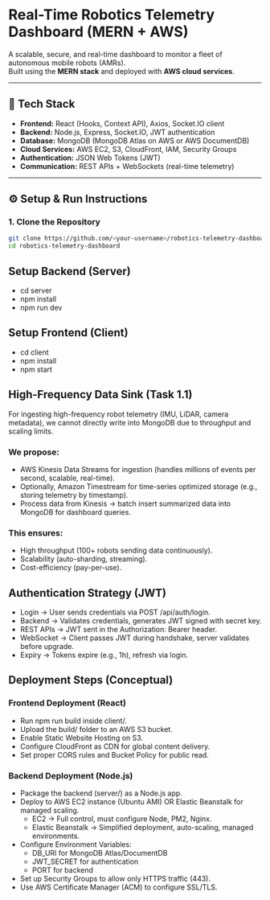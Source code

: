 # Real-Time Robotics Telemetry Dashboard (MERN + AWS)

A scalable, secure, and real-time dashboard to monitor a fleet of autonomous mobile robots (AMRs).  
Built using the **MERN stack** and deployed with **AWS cloud services**.

---

## 🚀 Tech Stack
- **Frontend:** React (Hooks, Context API), Axios, Socket.IO client
- **Backend:** Node.js, Express, Socket.IO, JWT authentication
- **Database:** MongoDB (MongoDB Atlas on AWS or AWS DocumentDB)
- **Cloud Services:** AWS EC2, S3, CloudFront, IAM, Security Groups
- **Authentication:** JSON Web Tokens (JWT)
- **Communication:** REST APIs + WebSockets (real-time telemetry)

---

## ⚙️ Setup & Run Instructions

### 1. Clone the Repository
```bash
git clone https://github.com/<your-username>/robotics-telemetry-dashboard.git
cd robotics-telemetry-dashboard
```

## Setup Backend (Server)
- cd server
- npm install
- npm run dev

## Setup Frontend (Client)
- cd client
- npm install
- npm start


## High-Frequency Data Sink (Task 1.1)
For ingesting high-frequency robot telemetry (IMU, LiDAR, camera metadata), we cannot directly write into MongoDB due to throughput and scaling limits.

### We propose:
- AWS Kinesis Data Streams for ingestion (handles millions of events per second, scalable, real-time).
- Optionally, Amazon Timestream for time-series optimized storage (e.g., storing telemetry by timestamp).
- Process data from Kinesis → batch insert summarized data into MongoDB for dashboard queries.

### This ensures:
- High throughput (100+ robots sending data continuously).
- Scalability (auto-sharding, streaming).
- Cost-efficiency (pay-per-use).

## Authentication Strategy (JWT)
- Login → User sends credentials via POST /api/auth/login.
- Backend → Validates credentials, generates JWT signed with secret key.
- REST APIs → JWT sent in the Authorization: Bearer <token> header.
- WebSocket → Client passes JWT during handshake, server validates before upgrade.
- Expiry → Tokens expire (e.g., 1h), refresh via login.


## Deployment Steps (Conceptual)

### Frontend Deployment (React)
- Run npm run build inside client/.
- Upload the build/ folder to an AWS S3 bucket.
- Enable Static Website Hosting on S3.
- Configure CloudFront as CDN for global content delivery.
- Set proper CORS rules and Bucket Policy for public read.

### Backend Deployment (Node.js)
- Package the backend (server/) as a Node.js app.
- Deploy to AWS EC2 instance (Ubuntu AMI) OR Elastic Beanstalk for managed scaling.
    - EC2 → Full control, must configure Node, PM2, Nginx.
    - Elastic Beanstalk → Simplified deployment, auto-scaling, managed environments.
- Configure Environment Variables:
    - DB_URI for MongoDB Atlas/DocumentDB
    - JWT_SECRET for authentication
    - PORT for backend
- Set up Security Groups to allow only HTTPS traffic (443).
- Use AWS Certificate Manager (ACM) to configure SSL/TLS.